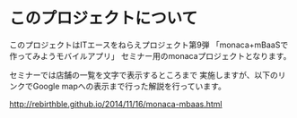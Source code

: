 # このプロジェクトについて

このプロジェクトはITエースをねらえプロジェクト第9弾
「monaca+mBaaSで作ってみようモバイルアプリ」
セミナー用のmonacaプロジェクトとなります。

セミナーでは店舗の一覧を文字で表示するところまで
実施しますが、以下のリンクでGoogle mapへの表示まで行った解説を行っています。

http://rebirthble.github.io/2014/11/16/monaca-mbaas.html
